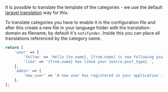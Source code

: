 It is possible to translate the template of the categories - we use the default [laravel translation](https://laravel.com/docs/5.2/localization) way for this.
 
To translate categories you have to enable it in the configuration file and after this create a new file in your language folder with the translation-domain as filename, by default it's `notifynder`.
Inside this you can place all translations referenced by the category name.

```php
return [
    'user' => [
        'follow' => 'Hello {to.name}, {from.name} is now following you and want to let you know "{extra.message}".',
        'like' => '{from.name} has liked your {extra.post_type}.',
    ],
    'admin' => [
        'new_user' => 'A new user has registered in your application - {from.name}<{from.email}>.',
    ],
];
```